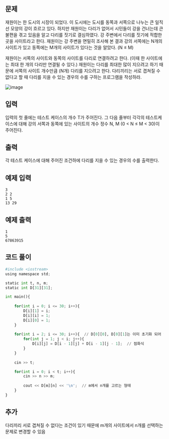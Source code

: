 ## 문제 
재원이는 한 도시의 시장이 되었다. 이 도시에는 도시를 동쪽과 서쪽으로 나누는 큰 일직선 모양의 강이 흐르고 있다. 하지만 재원이는 다리가 없어서 시민들이 강을 건너는데 큰 불편을 겪고 있음을 알고 다리를 짓기로 결심하였다. 강 주변에서 다리를 짓기에 적합한 곳을 사이트라고 한다. 재원이는 강 주변을 면밀히 조사해 본 결과 강의 서쪽에는 N개의 사이트가 있고 동쪽에는 M개의 사이트가 있다는 것을 알았다. (N ≤ M)

재원이는 서쪽의 사이트와 동쪽의 사이트를 다리로 연결하려고 한다. (이때 한 사이트에는 최대 한 개의 다리만 연결될 수 있다.) 재원이는 다리를 최대한 많이 지으려고 하기 때문에 서쪽의 사이트 개수만큼 (N개) 다리를 지으려고 한다. 다리끼리는 서로 겹쳐질 수 없다고 할 때 다리를 지을 수 있는 경우의 수를 구하는 프로그램을 작성하라.

![image](https://github.com/khw274/Coding-Test/assets/125671828/44a6198a-7ab6-4d52-8d6a-d766415c8d5b)

## 입력
입력의 첫 줄에는 테스트 케이스의 개수 T가 주어진다. 그 다음 줄부터 각각의 테스트케이스에 대해 강의 서쪽과 동쪽에 있는 사이트의 개수 정수 N, M (0 < N ≤ M < 30)이 주어진다.


## 출력
각 테스트 케이스에 대해 주어진 조건하에 다리를 지을 수 있는 경우의 수를 출력한다.


## 예제 입력 
```
3
2 2
1 5
13 29
```

## 예제 출력  
```
1
5
67863915
```
## 코드 풀이
```python
#include <iostream>
using namespace std;

static int t, n, m;
static int D[31][31];

int main(){
    
    for(int i = 0; i <= 30; i++){
        D[i][1] = i;
        D[i][i] = 1;
        D[i][0] = 1;
    }
    
    for(int i = 2; i <= 30; i++){  // D[0][0], D[0][1]는 이미 초기화 되어 있어서 2부터 넣어줌
        for(int j = 1; j < i; j++){
            D[i][j] = D[i - 1][j] + D[i - 1][j - 1];  // 점화식 
        }
    }
    
    cin >> t;

    for(int i = 0; i < t; i++){
        cin >> n >> m;
        
        cout << D[m][n] << '\n';  // m에서 n개를 고르는 형태
    }
}
```
## 추가
다리끼리 서로 겹쳐질 수 없다는 조건이 있기 때문에 m개의 사이트에서 n개를 선택하는 문제로 변경할 수 있음
